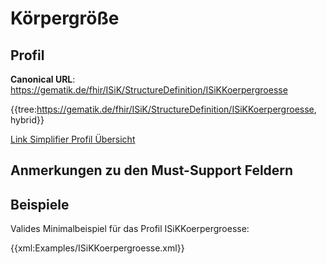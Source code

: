# Körpergröße

## Profil

**Canonical URL**: https://gematik.de/fhir/ISiK/StructureDefinition/ISiKKoerpergroesse

{{tree:https://gematik.de/fhir/ISiK/StructureDefinition/ISiKKoerpergroesse, hybrid}}

[Link Simplifier Profil Übersicht](https://gematik.de/fhir/ISiK/StructureDefinition/ISiKKoerpergroesse)

## Anmerkungen zu den Must-Support Feldern

## Beispiele

Valides Minimalbeispiel für das Profil ISiKKoerpergroesse:

{{xml:Examples/ISiKKoerpergroesse.xml}}

